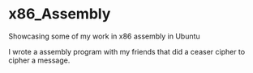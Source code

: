 # x86_Assembly
Showcasing some of my work in x86 assembly in Ubuntu

I wrote a assembly program with my friends that did a ceaser cipher to cipher a message.
